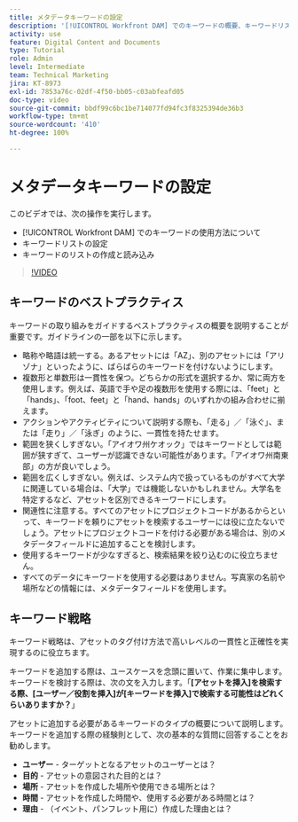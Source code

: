 ```yaml
---
title: メタデータキーワードの設定
description: '[!UICONTROL Workfront DAM] でのキーワードの概要、キーワードリストの設定方法、キーワードのリストの作成と読み込み方法について説明します。'
activity: use
feature: Digital Content and Documents
type: Tutorial
role: Admin
level: Intermediate
team: Technical Marketing
jira: KT-8973
exl-id: 7853a76c-02df-4f50-bb05-c03abfeafd05
doc-type: video
source-git-commit: bbdf99c6bc1be714077fd94fc3f8325394de36b3
workflow-type: tm+mt
source-wordcount: '410'
ht-degree: 100%

---
```


# メタデータキーワードの設定

このビデオでは、次の操作を実行します。

* [!UICONTROL Workfront DAM] でのキーワードの使用方法について
* キーワードリストの設定
* キーワードのリストの作成と読み込み

>[!VIDEO](https://video.tv.adobe.com/v/3419511/?quality=12&learn=on&enablevpops=1&captions=jpn)

## キーワードのベストプラクティス

キーワードの取り組みをガイドするベストプラクティスの概要を説明することが重要です。ガイドラインの一部を以下に示します。

* 略称や略語は統一する。あるアセットには「AZ」、別のアセットには「アリゾナ」といったように、ばらばらのキーワードを付けないようにします。
* 複数形と単数形は一貫性を保つ。どちらかの形式を選択するか、常に両方を使用します。例えば、英語で手や足の複数形を使用する際には、「feet」と「hands」、「foot、feet」と「hand、hands」のいずれかの組み合わせに揃えます。
* アクションやアクティビティについて説明する際も、「走る」／「泳ぐ」、または「走り」／「泳ぎ」のように、一貫性を持たせます。
* 範囲を狭くしすぎない。「アイオワ州ケオック」ではキーワードとしては範囲が狭すぎて、ユーザーが認識できない可能性があります。「アイオワ州南東部」の方が良いでしょう。
* 範囲を広くしすぎない。例えば、システム内で扱っているものがすべて大学に関連している場合は、「大学」では機能しないかもしれません。大学名を特定するなど、アセットを区別できるキーワードにします。
* 関連性に注意する。すべてのアセットにプロジェクトコードがあるからといって、キーワードを頼りにアセットを検索するユーザーには役に立たないでしょう。アセットにプロジェクトコードを付ける必要がある場合は、別のメタデータフィールドに追加することを検討します。
* 使用するキーワードが少なすぎると、検索結果を絞り込むのに役立ちません。
* すべてのデータにキーワードを使用する必要はありません。写真家の名前や場所などの情報には、メタデータフィールドを使用します。

## キーワード戦略

キーワード戦略は、アセットのタグ付け方法で高いレベルの一貫性と正確性を実現するのに役立ちます。

キーワードを追加する際は、ユースケースを念頭に置いて、作業に集中します。 キーワードを検討する際は、次の文を入力します。「**[アセットを挿入]を検索する際、[ユーザー／役割を挿入]が[キーワードを挿入]で検索する可能性はどれくらいありますか？**」

アセットに追加する必要があるキーワードのタイプの概要について説明します。キーワードを追加する際の経験則として、次の基本的な質問に回答することをお勧めします。

* **ユーザー** - ターゲットとなるアセットのユーザーとは？
* **目的** - アセットの意図された目的とは？
* **場所** - アセットを作成した場所や使用できる場所とは？
* **時間** - アセットを作成した時間や、使用する必要がある時間とは？
* **理由** - （イベント、パンフレット用に）作成した理由とは？
